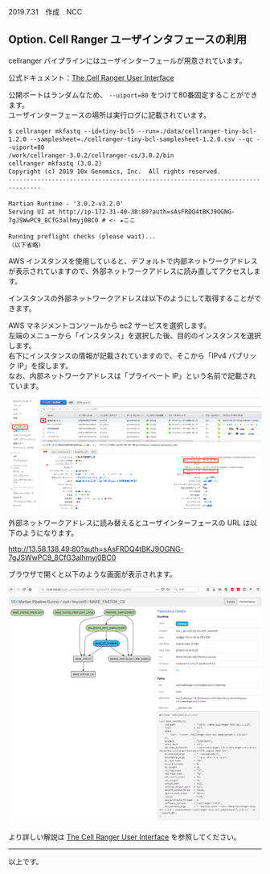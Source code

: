 2019.7.31　作成　NCC

## Option. Cell Ranger ユーザインタフェースの利用

cellranger パイプラインにはユーザインターフェールが用意されています。  

公式ドキュメント：[The Cell Ranger User Interface](https://support.10xgenomics.com/single-cell-gene-expression/software/pipelines/latest/advanced/ui)

公開ポートはランダムなため、 `--uiport=80` をつけて80番固定することができます。  
ユーザインターフェースの場所は実行ログに記載されています。

```
$ cellranger mkfastq --id=tiny-bcl5 --run=./data/cellranger-tiny-bcl-1.2.0 --samplesheet=./cellranger-tiny-bcl-samplesheet-1.2.0.csv --qc --uiport=80
/work/cellranger-3.0.2/cellranger-cs/3.0.2/bin
cellranger mkfastq (3.0.2)
Copyright (c) 2019 10x Genomics, Inc.  All rights reserved.
-------------------------------------------------------------------------------

Martian Runtime - '3.0.2-v3.2.0'
Serving UI at http://ip-172-31-40-38:80?auth=sAsFRDQ4tBKJ9OGNG-7gJSWwPC9_8CfG3alhmyj0BC0 # <- ★ここ

Running preflight checks (please wait)...
（以下省略）
```

AWS インスタンスを使用していると、デフォルトで内部ネットワークアドレスが表示されていますので、外部ネットワークアドレスに読み直してアクセスします。

インスタンスの外部ネットワークアドレスは以下のようにして取得することができます。

AWS マネジメントコンソールから ec2 サービスを選択します。  
左端のメニューから「インスタンス」を選択した後、目的のインスタンスを選択します。  
右下にインスタンスの情報が記載されていますので、そこから「IPv4 パブリック IP」を探します。  
なお、内部ネットワークアドレスは「プライベート IP」という名前で記載されています。

![](../image/ec2_34.PNG)

外部ネットワークアドレスに読み替えるとユーザインターフェースの URL は以下のようになります。

http://13.58.138.49:80?auth=sAsFRDQ4tBKJ9OGNG-7gJSWwPC9_8CfG3alhmyj0BC0

ブラウザで開くと以下のような画面が表示されます。

![](../image/pipeline_monitoring_ui.PNG)

より詳しい解説は [The Cell Ranger User Interface](https://support.10xgenomics.com/single-cell-gene-expression/software/pipelines/latest/advanced/ui) を参照してください。

---

以上です。
